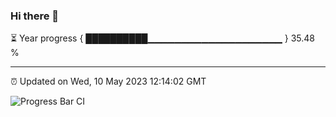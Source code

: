 ### Hi there 👋

⏳ Year progress { ██████████▁▁▁▁▁▁▁▁▁▁▁▁▁▁▁▁▁▁▁▁ } 35.48 %

---

⏰ Updated on Wed, 10 May 2023 12:14:02 GMT

![Progress Bar CI](https://github.com/Shyam-Makwana/GitHub-Actions-Demo/workflows/Progress%20Bar%20CI/badge.svg)
